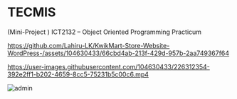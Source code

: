 # TECMIS
(Mini-Project ) ICT2132 – Object Oriented Programming Practicum

https://github.com/Lahiru-LK/KwikMart-Store-Website-WordPress-/assets/104630433/66cbd4ab-213f-429d-957b-2aa749367f64

https://user-images.githubusercontent.com/104630433/226312354-392e2ff1-b202-4659-8cc5-75231b5c00c6.mp4

![admin](https://user-images.githubusercontent.com/104630433/227644356-df043f25-bbd4-4e9b-aafc-897a8cd187b8.png)





